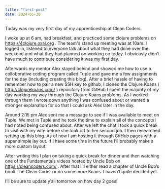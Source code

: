 ```yaml
---
title: "first-post"
date: 2024-05-20
---
```


Today was my very first day of my apprenticeship at Clean Coders.

I woke up at 6 am, had breakfast, and practiced some clojure problems on https://4clojure.oxal.org . The team's stand up meeting was at 10am. I logged in, listened to everyone talk about what they had done over the weekend and what they had planned on working on today. I obviously didn’t have much to contribute considering it was my first day. 

Afterwards my mentor Alex stayed behind and showed me how to use a colloborative coding program called Tuple and gave me a few assignments for the day (including creating this blog). After a brief hassle of having to remember how to pair a new SSH key to github, I cloned the Clojure Koans ( http://clojurekoans.com/ ) repository from GitHub I spent the majority of my day working my way through the Clojure Koans problems. As I worked through them I wrote down anything I was confused about or wanted a stronger explanation for so that I could ask Alex later in the day.

Around 2:15 pm Alex sent me a message to see if I was available to meet on Tuple. We met in Tuple and he took the time to explain all of the concepts I had noted being confused about. After we left the chat I took a quick break to visit with my wife before she took off to her second job. I then researched setting up this blog. As of now I am hosting it through GitHub pages with a super simple lay out. If I have some time in the future I’ll probably make a more custom layout.

After writing this I plan on taking a quick break for dinner and then watching one of the Fundamentals videos hosted by Uncle Bob on https://cleancoders.com/ . After that I’ll either read a chapter of Uncle Bob’s book The Clean Coder or do some more Koans. I haven’t quite decided yet.

I’ll be sure to update y’all tomorrow on how day 2 goes!

